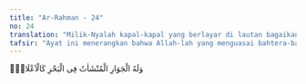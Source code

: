 ```yaml
---
title: "Ar-Rahman - 24"
no: 24
translation: "Milik-Nyalah kapal-kapal yang berlayar di lautan bagaikan gunung-gunung."
tafsir: "Ayat ini menerangkan bahwa Allah-lah yang menguasai bahtera-bahtera yang tinggi layarnya laksana gunung-gunung di lautan, ia berlayar di lautan dan memberikan manfaat kepada manusia guna mengangkut barang-barang dagangan dari suatu negeri ke negeri lain, makanan-makanan yang banyak terdapat pada suatu tempat dan tempat yang lain kekurangan bahan-bahan tersebut, dan lain sebagainya. Dengan demikian, terlaksana pertukaran barang-barang dagangan dan terpenuhi keperluankeperluan manusia tentang makanan dan minuman."
---
```


وَلَهُ الْجَوَارِ الْمُنْشَاٰتُ فِى الْبَحْرِ كَالْاَعْلَامِۚ  
